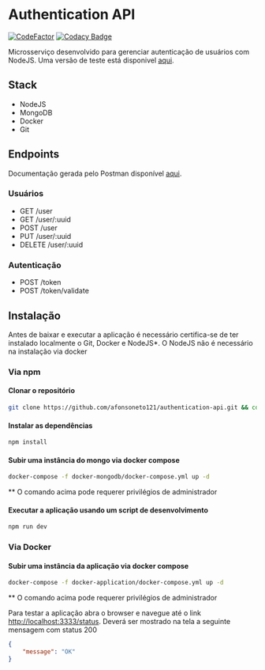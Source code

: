 # Authentication API

[![CodeFactor](https://www.codefactor.io/repository/github/afonsoneto121/authentication-api/badge)](https://www.codefactor.io/repository/github/afonsoneto121/authentication-api) [![Codacy Badge](https://app.codacy.com/project/badge/Grade/1c4487007a344b649c36c325f4c2ab1d)](https://www.codacy.com/gh/afonsoneto121/authentication-api/dashboard?utm_source=github.com&utm_medium=referral&utm_content=afonsoneto121/authentication-api&utm_campaign=Badge_Grade) 

Microsserviço desenvolvido para gerenciar autenticação de usuários com NodeJS. Uma versão de teste está disponivel [aqui](https://authentication0api.herokuapp.com/status). 

## Stack

-   NodeJS
-   MongoDB
-   Docker
-   Git

## Endpoints

Documentação gerada pelo Postman disponível [aqui](https://documenter.getpostman.com/view/16544315/UVR5sUyk).  

### Usuários

-   GET /user
-   GET /user/:uuid
-   POST /user
-   PUT /user/:uuid
-   DELETE /user/:uuid

### Autenticação

-   POST /token
-   POST /token/validate

## Instalação

Antes de baixar e executar a aplicação é necessário certifica-se de ter instalado localmente o Git, Docker e NodeJS\*. O NodeJS não é necessário na instalação via docker  

### Via npm

#### Clonar o repositório

```bash
git clone https://github.com/afonsoneto121/authentication-api.git && cd authentication-api/
```

#### Instalar as dependências

```bash
npm install
```

#### Subir uma instância do mongo via docker compose

```bash
docker-compose -f docker-mongodb/docker-compose.yml up -d
```

\*\*  O comando acima pode requerer privilégios de administrador

#### Executar a aplicação usando um script de desenvolvimento

```bash
npm run dev
```

### Via Docker

#### Subir uma instância da aplicação via docker compose

```bash
docker-compose -f docker-application/docker-compose.yml up -d
```
\*\*  O comando acima pode requerer privilégios de administrador

Para testar a aplicação abra o browser e navegue até o link  <http://localhost:3333/status>. Deverá ser mostrado na tela a seguinte mensagem com status 200

```json
{
	"message": "OK"
}
```
